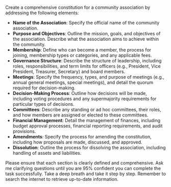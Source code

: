 Create a comprehensive constitution for a community association by addressing the following elements:

- **Name of the Association**: Specify the official name of the community association.
- **Purpose and Objectives**: Outline the mission, goals, and objectives of the association. Describe what the association aims to achieve within the community.
- **Membership**: Define who can become a member, the process for joining, membership types or categories, and any applicable fees.
- **Governance Structure**: Describe the structure of leadership, including roles, responsibilities, and term limits for officers (e.g., President, Vice President, Treasurer, Secretary) and board members.
- **Meetings**: Specify the frequency, types, and purpose of meetings (e.g., annual general meetings, special meetings), and detail the quorum required for decision-making.
- **Decision-Making Process**: Outline how decisions will be made, including voting procedures and any supermajority requirements for particular types of decisions.
- **Committees**: Describe any standing or ad hoc committees, their roles, and how members are assigned or elected to these committees.
- **Financial Management**: Detail the management of finances, including budget approval processes, financial reporting requirements, and audit provisions.
- **Amendments**: Specify the process for amending the constitution, including how proposals are made, discussed, and approved.
- **Dissolution**: Outline the process for dissolving the association, including handling of assets and liabilities.

Please ensure that each section is clearly defined and comprehensive. Ask me clarifying questions until you are 95% confident you can complete the task successfully. Take a deep breath and take it step by step. Remember to search the internet to retrieve up-to-date information.